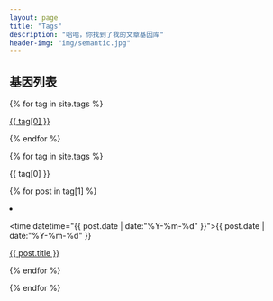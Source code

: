```yaml
---
layout: page
title: "Tags"
description: "哈哈，你找到了我的文章基因库"  
header-img: "img/semantic.jpg"  
---
```


## 基因列表
<div id='tag_cloud'>

{% for tag in site.tags %}

<a href="#{{ tag[0] }}" title="{{ tag[0] }}" rel="{{ tag[1].size }}">{{ tag[0] }}</a>

{% endfor %}

</div>


<!-- 标签列表 -->
{% for tag in site.tags %}
<div class="one-tag-list">
<span class="fa fa-tag listing-seperator" id="{{ tag[0] }}">
<span class="tag-text">{{ tag[0] }}</span>
</span>

{% for post in tag[1] %}

  <li class="listing-item">

  <time datetime="{{ post.date | date:"%Y-%m-%d" }}">{{ post.date | date:"%Y-%m-%d" }}</time>

  <a href="{{ post.url }}" title="{{ post.title }}">{{ post.title }}</a>

  </li>

{% endfor %}

{% endfor %}








